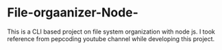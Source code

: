 # File-orgaanizer-Node-
This is a CLI based project on file system organization with node js. I took reference from pepcoding youtube channel while developing this project.
